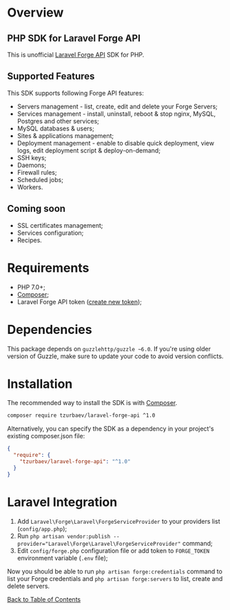 # Overview

## PHP SDK for Laravel Forge API

This is unofficial [Laravel Forge API](https://forge.laravel.com/api-documentation) SDK for PHP.

## Supported Features

This SDK supports following Forge API features:

- Servers management - list, create, edit and delete your Forge Servers;
- Services management - install, uninstall, reboot & stop nginx, MySQL, Postgres and other services;
- MySQL databases & users;
- Sites & applications management;
- Deployment management - enable to disable quick deployment, view logs, edit deployment script & deploy-on-demand;
- SSH keys;
- Daemons;
- Firewall rules;
- Scheduled jobs;
- Workers.

## Coming soon

- SSL certificates management;
- Services configuration;
- Recipes.

# Requirements

- PHP 7.0+;
- [Composer](https://getcomposer.org);
- Laravel Forge API token ([create new token](https://forge.laravel.com/user/profile));

# Dependencies

This package depends on `guzzlehttp/guzzle ~6.0`. If you're using older version of Guzzle, make sure to update your code to avoid version conflicts.

# Installation

The recommended way to install the SDK is with [Composer](https://getcomposer.org).

```sh
composer require tzurbaev/laravel-forge-api ^1.0
```

Alternatively, you can specify the SDK as a dependency in your project's existing composer.json file:

```json
{
  "require": {
    "tzurbaev/laravel-forge-api": "^1.0"
  }
}
```

# Laravel Integration

1. Add `Laravel\Forge\Laravel\ForgeServiceProvider` to your providers list (`config/app.php`);
2. Run `php artisan vendor:publish --provider="Laravel\Forge\Laravel\ForgeServiceProvider"` command;
3. Edit `config/forge.php` configuration file or add token to `FORGE_TOKEN` environment variable (`.env` file);

Now you should be able to run `php artisan forge:credentials` command to list your Forge credentials and `php artisan forge:servers` to list, create and delete servers.

[Back to Table of Contents](./readme.md)
